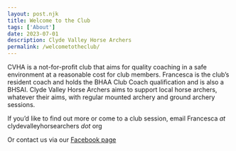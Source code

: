 ```yaml
---
layout: post.njk
title: Welcome to the Club
tags: ['About'] 
date: 2023-07-01
description: Clyde Valley Horse Archers
permalink: /welcometotheclub/
---
```


CVHA is a not-for-profit club that aims for quality coaching in a safe environment at a reasonable cost for club members. Francesca is the club’s resident coach and holds the BHAA Club Coach qualification and is also a BHSAI. Clyde Valley Horse Archers aims to support local horse archers, whatever their aims, with regular mounted archery and ground archery sessions. 

If you’d like to find out more or come to a club session, email Francesca _at_ clydevalleyhorsearchers _dot_ org

Or contact us via our [Facebook page](https://www.facebook.com/people/Clyde-Valley-Horse-Archers/100092105130986/)

